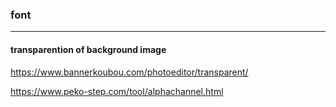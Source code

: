 ### font
---


#### transparention of background image 
https://www.bannerkoubou.com/photoeditor/transparent/

https://www.peko-step.com/tool/alphachannel.html












```
```

```
```

```
```


